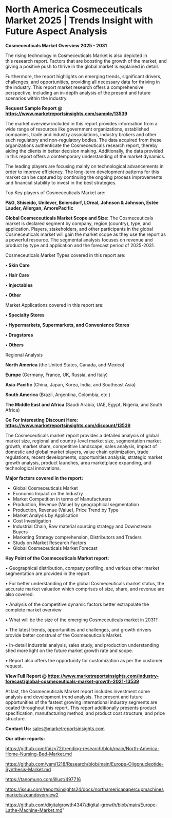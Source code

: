 # North America Cosmeceuticals Market 2025 | Trends Insight with Future Aspect Analysis

<Strong> Cosmeceuticals Market Overview 2025 - 2031</strong>

The rising technology in Cosmeceuticals Market is also depicted in this research report. Factors that are boosting the growth of the market, and giving a positive push to thrive in the global market is explained in detail.

Furthermore, the report highlights on emerging trends, significant drivers, challenges, and opportunities, providing all necessary data for thriving in the industry. This report market research offers a comprehensive perspective, including an in-depth analysis of the present and future scenarios within the industry.

<strong>Request Sample Report @ <a href=https://www.marketreportsinsights.com/sample/13539>https://www.marketreportsinsights.com/sample/13539</a></strong>

The market overview included in this report provides information from a wide range of resources like government organizations, established companies, trade and industry associations, industry brokers and other such regulatory and non-regulatory bodies. The data acquired from these organizations authenticate the Cosmeceuticals research report, thereby aiding the clients in better decision making. Additionally, the data provided in this report offers a contemporary understanding of the market dynamics.

The leading players are focusing mainly on technological advancements in order to improve efficiency. The long-term development patterns for this market can be captured by continuing the ongoing process improvements and financial stability to invest in the best strategies.

Top Key players of Cosmeceuticals Market are:

<strong>P&G, Shiseido, Unilever, Beiersdorf, LOreal, Johnson & Johnson, Estée Lauder, Allergan, AmorePacific</strong>

<strong><b>Global Cosmeceuticals Market Scope and Size:</b></strong>
The Cosmeceuticals market is declared segment by company, region (country), type, and application. Players, stakeholders, and other participants in the global Cosmeceuticals market will gain the market scope as they use the report as a powerful resource. The segmental analysis focuses on revenue and product by type and application and the forecast period of 2025-2031.

Cosmeceuticals Market Types covered in this report are:

<strong>• Skin Care

• Hair Care

• Injectables

• Other</strong>

Market Applications covered in this report are:

<strong>• Specialty Stores

• Hypermarkets, Supermarkets, and Convenience Stores

• Drugstores

• Others</strong> 

Regional Analysis

<strong>North America</strong> (the United States, Canada, and Mexico)

<strong>Europe</strong> (Germany, France, UK, Russia, and Italy)

<strong>Asia-Pacific</strong> (China, Japan, Korea, India, and Southeast Asia)

<strong>South America</strong> (Brazil, Argentina, Colombia, etc.)

<strong>The Middle East and Africa</strong> (Saudi Arabia, UAE, Egypt, Nigeria, and South Africa)

<strong>Go For Interesting Discount Here: <a href=https://www.marketreportsinsights.com/discount/13539>https://www.marketreportsinsights.com/discount/13539</a></strong>

The Cosmeceuticals market report provides a detailed analysis of global market size, regional and country-level market size, segmentation market growth, market share, competitive Landscape, sales analysis, impact of domestic and global market players, value chain optimization, trade regulations, recent developments, opportunities analysis, strategic market growth analysis, product launches, area marketplace expanding, and technological innovations.

<strong><b>Major factors covered in the report:</b></strong>
<ul>
  <li>Global Cosmeceuticals Market </li>
  <li>Economic Impact on the Industry</li>
  <li>Market Competition in terms of Manufacturers</li>
  <li>Production, Revenue (Value) by geographical segmentation</li>
  <li>Production, Revenue (Value), Price Trend by Type</li>
  <li>Market Analysis by Application</li>
  <li>Cost Investigation</li>
  <li>Industrial Chain, Raw material sourcing strategy and Downstream Buyers</li>
  <li>Marketing Strategy comprehension, Distributors and Traders</li>
  <li>Study on Market Research Factors</li>
  <li>Global Cosmeceuticals Market Forecast</li>
</ul>

<strong><b>Key Point of the Cosmeceuticals Market report:</b></strong>

• Geographical distribution, company profiling, and various other market segmentation are provided in the report.

• For better understanding of the global Cosmeceuticals market status, the accurate market valuation which comprises of size, share, and revenue are also covered.

• Analysis of the competitive dynamic factors better extrapolate the complete market overview

• What will be the size of the emerging Cosmeceuticals market in 2031?

• The latest trends, opportunities and challenges, and growth drivers provide better construal of the Cosmeceuticals Market.

• In-detail industrial analysis, sales study, and production understanding shed more light on the future market growth rate and scope.

• Report also offers the opportunity for customization as per the customer request.

<strong><b>View Full Report @ <a href=https://www.marketreportsinsights.com/industry-forecast/global-cosmeceuticals-market-growth-2021-13539>https://www.marketreportsinsights.com/industry-forecast/global-cosmeceuticals-market-growth-2021-13539</a></b></strong>


At last, the Cosmeceuticals Market report includes investment come analysis and development trend analysis. The present and future opportunities of the fastest growing international industry segments are coated throughout this report. This report additionally presents product specification, manufacturing method, and product cost structure, and price structure.

<strong>Contact Us:</strong>
sales@marketreportsinsights.com

<strong>Our other reports:</strong>

<a href=https://github.com/faizy72/trending-research/blob/main/North-America-Home-Nursing-Bed-Market.md>https://github.com/faizy72/trending-research/blob/main/North-America-Home-Nursing-Bed-Market.md</a>

<a href=https://github.com/yami1218/Research/blob/main/Europe-Oligonucleotide-Synthesis-Market.md>https://github.com/yami1218/Research/blob/main/Europe-Oligonucleotide-Synthesis-Market.md</a>

<a href=https://tanomuno.com/illust/497716>https://tanomuno.com/illust/497716</a>

<a href=https://issuu.com/reportsinsights24/docs/northamericapapercupmachinesmarketsizeandoverview2>https://issuu.com/reportsinsights24/docs/northamericapapercupmachinesmarketsizeandoverview2</a>

<a href=https://github.com/digitalgrowth4347/digital-growth/blob/main/Europe-Lathe-Machine-Market.md>https://github.com/digitalgrowth4347/digital-growth/blob/main/Europe-Lathe-Machine-Market.md</a>"
